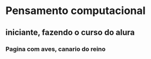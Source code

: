 # Pensamento computacional
## iniciante, fazendo o curso do alura
### Pagina com aves, canario do reino
